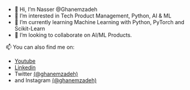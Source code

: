- 👋 Hi, I’m Nasser @Ghanemzadeh
- 👀 I’m interested in Tech Product Management, Python, AI & ML
- 🌱 I’m currently learning Machine Learning with Python, PyTorch and Scikit-Learn
- 💞️ I’m looking to collaborate on AI/ML Products.

📫 You can also find me on:
- [Youtube](https://www.youtube.com/ghanemzadeh)
- [Linkedin](https://www.linkedin.com/in/ghanemzadeh/)
- Twitter [(@ghanemzadeh)](https://twitter.com/ghanemzadeh)
- and Instagram [(@ghanemzadeh)](https://www.instagram.com/ghanemzadeh/)

<!---
ghanemzadeh/ghanemzadeh is a ✨ special ✨ repository because its `README.md` (this file) appears on your GitHub profile.
You can click the Preview link to take a look at your changes.
--->

